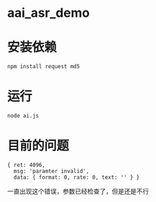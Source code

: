 # aai_asr_demo

# 安装依赖
```
npm install request md5
```

# 运行
```
node ai.js
```

# 目前的问题
```
{ ret: 4096,
  msg: 'paramter invalid',
  data: { format: 0, rate: 0, text: '' } }
```

一直出现这个错误，参数已经检查了，但是还是不行
